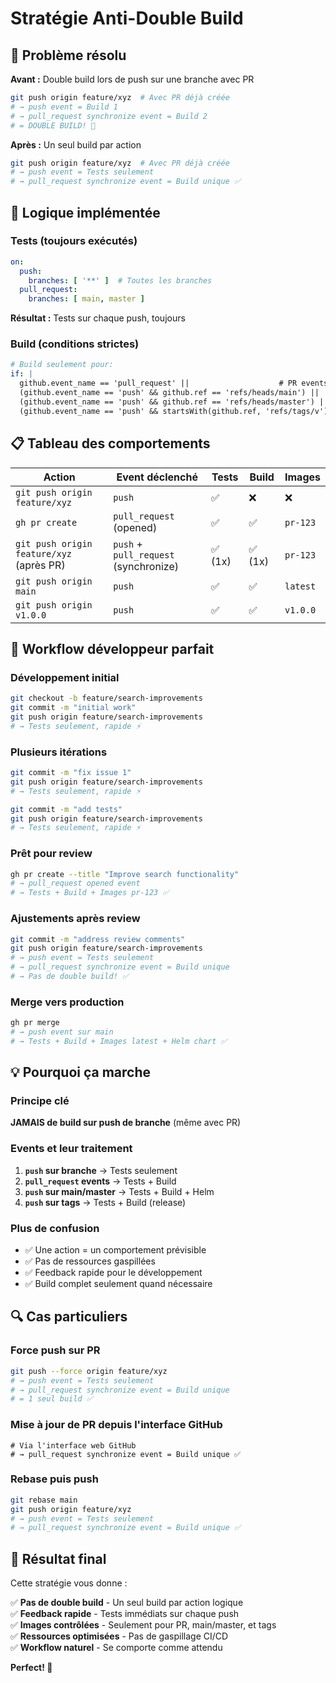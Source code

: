# Stratégie Anti-Double Build

## 🎯 **Problème résolu**

**Avant :** Double build lors de push sur une branche avec PR
```bash
git push origin feature/xyz  # Avec PR déjà créée
# → push event = Build 1 
# → pull_request synchronize event = Build 2 
# = DOUBLE BUILD! 😤
```

**Après :** Un seul build par action
```bash
git push origin feature/xyz  # Avec PR déjà créée  
# → push event = Tests seulement
# → pull_request synchronize event = Build unique ✅
```

## 🔧 **Logique implémentée**

### **Tests (toujours exécutés)**
```yaml
on:
  push:
    branches: [ '**' ]  # Toutes les branches
  pull_request:
    branches: [ main, master ]
```
**Résultat :** Tests sur chaque push, toujours

### **Build (conditions strictes)**
```yaml
# Build seulement pour:
if: |
  github.event_name == 'pull_request' ||                    # PR events uniquement
  (github.event_name == 'push' && github.ref == 'refs/heads/main') ||   # Push main
  (github.event_name == 'push' && github.ref == 'refs/heads/master') || # Push master  
  (github.event_name == 'push' && startsWith(github.ref, 'refs/tags/v')) # Push tags
```

## 📋 **Tableau des comportements**

| Action | Event déclenché | Tests | Build | Images |
|--------|-----------------|-------|-------|--------|
| `git push origin feature/xyz` | `push` | ✅ | ❌ | ❌ |
| `gh pr create` | `pull_request` (opened) | ✅ | ✅ | `pr-123` |
| `git push origin feature/xyz` (après PR) | `push` + `pull_request` (synchronize) | ✅ (1x) | ✅ (1x) | `pr-123` |
| `git push origin main` | `push` | ✅ | ✅ | `latest` |
| `git push origin v1.0.0` | `push` | ✅ | ✅ | `v1.0.0` |

## 🚀 **Workflow développeur parfait**

### **Développement initial**
```bash
git checkout -b feature/search-improvements
git commit -m "initial work"
git push origin feature/search-improvements
# → Tests seulement, rapide ⚡
```

### **Plusieurs itérations**
```bash
git commit -m "fix issue 1"  
git push origin feature/search-improvements
# → Tests seulement, rapide ⚡

git commit -m "add tests"
git push origin feature/search-improvements  
# → Tests seulement, rapide ⚡
```

### **Prêt pour review**
```bash
gh pr create --title "Improve search functionality"
# → pull_request opened event
# → Tests + Build + Images pr-123 ✅
```

### **Ajustements après review**
```bash
git commit -m "address review comments"
git push origin feature/search-improvements
# → push event = Tests seulement
# → pull_request synchronize event = Build unique
# → Pas de double build! ✅
```

### **Merge vers production**
```bash
gh pr merge
# → push event sur main
# → Tests + Build + Images latest + Helm chart ✅
```

## 💡 **Pourquoi ça marche**

### **Principe clé**
**JAMAIS de build sur push de branche** (même avec PR)

### **Events et leur traitement**
1. **`push` sur branche** → Tests seulement  
2. **`pull_request` events** → Tests + Build
3. **`push` sur main/master** → Tests + Build + Helm
4. **`push` sur tags** → Tests + Build (release)

### **Plus de confusion**
- ✅ Une action = un comportement prévisible
- ✅ Pas de ressources gaspillées  
- ✅ Feedback rapide pour le développement
- ✅ Build complet seulement quand nécessaire

## 🔍 **Cas particuliers**

### **Force push sur PR**
```bash
git push --force origin feature/xyz
# → push event = Tests seulement
# → pull_request synchronize event = Build unique
# = 1 seul build ✅
```

### **Mise à jour de PR depuis l'interface GitHub**
```
# Via l'interface web GitHub
# → pull_request synchronize event = Build unique ✅
```

### **Rebase puis push**
```bash
git rebase main
git push origin feature/xyz  
# → push event = Tests seulement
# → pull_request synchronize event = Build unique ✅
```

## 🎯 **Résultat final**

Cette stratégie vous donne :

✅ **Pas de double build** - Un seul build par action logique  
✅ **Feedback rapide** - Tests immédiats sur chaque push  
✅ **Images contrôlées** - Seulement pour PR, main/master, et tags  
✅ **Ressources optimisées** - Pas de gaspillage CI/CD  
✅ **Workflow naturel** - Se comporte comme attendu  

**Perfect! 🎉**
